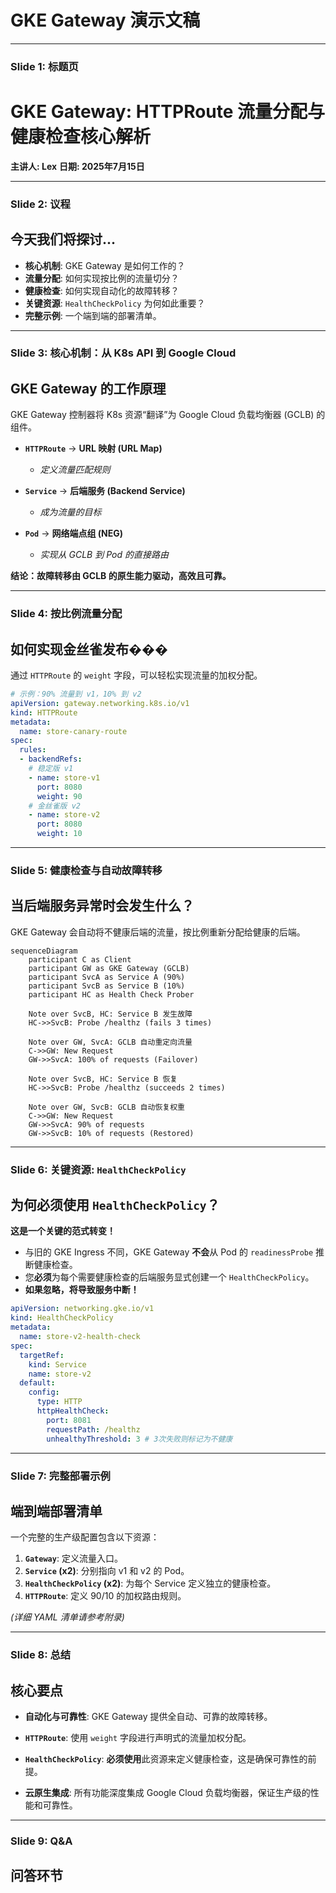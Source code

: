# GKE Gateway 演示文稿

---

### **Slide 1: 标题页**

# GKE Gateway: HTTPRoute 流量分配与健康检查核心解析

**主讲人: Lex**
**日期: 2025年7月15日**

---

### **Slide 2: 议程**

## 今天我们将探讨...

- **核心机制**: GKE Gateway 是如何工作的？
- **流量分配**: 如何实现按比例的流量切分？
- **健康检查**: 如何实现自动化的故障转移？
- **关键资源**: `HealthCheckPolicy` 为何如此重要？
- **完整示例**: 一个端到端的部署清单。

---

### **Slide 3: 核心机制：从 K8s API 到 Google Cloud**

## GKE Gateway 的工作原理

GKE Gateway 控制器将 K8s 资源“翻译”为 Google Cloud 负载均衡器 (GCLB) 的组件。

- **`HTTPRoute`**  ->  **URL 映射 (URL Map)**
  - *定义流量匹配规则*

- **`Service`**  ->  **后端服务 (Backend Service)**
  - *成为流量的目标*

- **`Pod`**  ->  **网络端点组 (NEG)**
  - *实现从 GCLB 到 Pod 的直接路由*

**结论：故障转移由 GCLB 的原生能力驱动，高效且可靠。**

---

### **Slide 4: 按比例流量分配**

## 如何实现金丝雀发布���

通过 `HTTPRoute` 的 `weight` 字段，可以轻松实现流量的加权分配。

```yaml
# 示例：90% 流量到 v1，10% 到 v2
apiVersion: gateway.networking.k8s.io/v1
kind: HTTPRoute
metadata:
  name: store-canary-route
spec:
  rules:
  - backendRefs:
    # 稳定版 v1
    - name: store-v1
      port: 8080
      weight: 90
    # 金丝雀版 v2
    - name: store-v2
      port: 8080
      weight: 10
```

---

### **Slide 5: 健康检查与自动故障转移**

## 当后端服务异常时会发生什么？

GKE Gateway 会自动将不健康后端的流量，按比例重新分配给健康的后端。

```mermaid
sequenceDiagram
    participant C as Client
    participant GW as GKE Gateway (GCLB)
    participant SvcA as Service A (90%)
    participant SvcB as Service B (10%)
    participant HC as Health Check Prober

    Note over SvcB, HC: Service B 发生故障
    HC->>SvcB: Probe /healthz (fails 3 times)

    Note over GW, SvcA: GCLB 自动重定向流量
    C->>GW: New Request
    GW->>SvcA: 100% of requests (Failover)

    Note over SvcB, HC: Service B 恢复
    HC->>SvcB: Probe /healthz (succeeds 2 times)

    Note over GW, SvcB: GCLB 自动恢复权重
    C->>GW: New Request
    GW->>SvcA: 90% of requests
    GW->>SvcB: 10% of requests (Restored)
```

---

### **Slide 6: 关键资源: `HealthCheckPolicy`**

## 为何必须使用 `HealthCheckPolicy`？

**这是一个关键的范式转变！**

- 与旧的 GKE Ingress 不同，GKE Gateway **不会**从 Pod 的 `readinessProbe` 推断健康检查。
- 您**必须**为每个需要健康检查的后端服务显式创建一个 `HealthCheckPolicy`。
- **如果忽略，将导致服务中断！**

```yaml
apiVersion: networking.gke.io/v1
kind: HealthCheckPolicy
metadata:
  name: store-v2-health-check
spec:
  targetRef:
    kind: Service
    name: store-v2
  default:
    config:
      type: HTTP
      httpHealthCheck:
        port: 8081
        requestPath: /healthz
        unhealthyThreshold: 3 # 3次失败则标记为不健康
```

---

### **Slide 7: 完整部署示例**

## 端到端部署清单

一个完整的生产级配置包含以下资源：

1.  **`Gateway`**: 定义流量入口。
2.  **`Service` (x2)**: 分别指向 v1 和 v2 的 Pod。
3.  **`HealthCheckPolicy` (x2)**: 为每个 Service 定义独立的健康检查。
4.  **`HTTPRoute`**: 定义 90/10 的加权路由规则。

*(详细 YAML 清单请参考附录)*

---

### **Slide 8: 总结**

## 核心要点

- **自动化与可靠性**: GKE Gateway 提供全自动、可靠的故障转移。

- **`HTTPRoute`**: 使用 `weight` 字段进行声明式的流量加权分配。

- **`HealthCheckPolicy`**: **必须使用**此资源来定义健康检查，这是确保可靠性的前提。

- **云原生集成**: 所有功能深度集成 Google Cloud 负载均衡器，保证生产级的性能和可靠性。

---

### **Slide 9: Q&A**

## 问答环节
